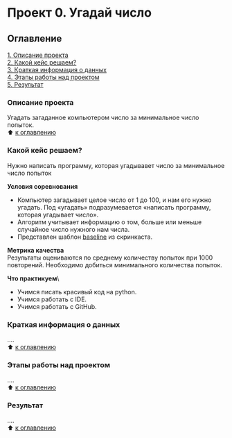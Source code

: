 # Проект 0. Угадай число

## Оглавление
[1. Описание проекта](https://github.com/Faardel/Akasha/tree/main/project_0/README.md#описание-проекта)\
[2. Какой кейс решаем?](https://github.com/Faardel/Akasha/tree/main/project_0/README.md#какой-кейс-решаем)\
[3. Краткая информация о данных](https://github.com/Faardel/Akasha/tree/main/project_0/README.md#краткая-информация-о-данных)\
[4. Этапы работы над проектом](https://github.com/Faardel/Akasha/tree/main/project_0/README.md#этапы-работы-над-проектом)\
[5. Результат](https://github.com/Faardel/Akasha/blob/main/project_0/README.md#результат)

### Описание проекта
Угадать загаданное компьютером число за минимальное число попыток.\
:arrow_up: [к оглавлению](https://github.com/Faardel/Akasha/tree/main/project_0/README.md#оглавление)


### Какой кейс решаем?
Нужно написать программу, которая угадывавет число за минимальное число попыток

**Условия соревнования**
- Компьютер загадывает целое число от 1 до 100, и нам его нужно угадать. Под «угадать» подразумевается «написать программу, которая угадывает число».
- Алгоритм учитывает информацию о том, больше или меньше случайное число нужного нам числа.
- Представлен шаблон [baseline](https://colab.research.google.com/drive/1k2WZD8PWWOYFHrpAJoB2eZw06ID7KnFA) из скринкаста.

**Метрика качества**\
Результаты оцениваются по среднему количеству попыток при 1000 повторений. Необходимо добиться минимального количества попыток.

**Что практикуем**\
- Учимся писать красивый код на python.
- Учимся работать с IDE.
- Учимся работать с GitHub.

### Краткая информация о данных
....\
:arrow_up: [к оглавлению](https://github.com/Faardel/Akasha/tree/main/project_0/README.md#оглавление)

### Этапы работы над проектом
....\
:arrow_up: [к оглавлению](https://github.com/Faardel/Akasha/tree/main/project_0/README.md#оглавление)

### Результат
....\
:arrow_up: [к оглавлению](https://github.com/Faardel/Akasha/tree/main/project_0/README.md#оглавление)
